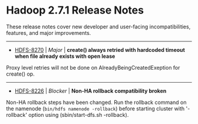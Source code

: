 
<!---
# Licensed to the Apache Software Foundation (ASF) under one
# or more contributor license agreements.  See the NOTICE file
# distributed with this work for additional information
# regarding copyright ownership.  The ASF licenses this file
# to you under the Apache License, Version 2.0 (the
# "License"); you may not use this file except in compliance
# with the License.  You may obtain a copy of the License at
#
#     http://www.apache.org/licenses/LICENSE-2.0
#
# Unless required by applicable law or agreed to in writing, software
# distributed under the License is distributed on an "AS IS" BASIS,
# WITHOUT WARRANTIES OR CONDITIONS OF ANY KIND, either express or implied.
# See the License for the specific language governing permissions and
# limitations under the License.
-->
# Hadoop  2.7.1 Release Notes

These release notes cover new developer and user-facing incompatibilities, features, and major improvements.


---

* [HDFS-8270](https://issues.apache.org/jira/browse/HDFS-8270) | *Major* | **create() always retried with hardcoded timeout when file already exists with open lease**

Proxy level retries will not be done on AlreadyBeingCreatedExeption for create() op.


---

* [HDFS-8226](https://issues.apache.org/jira/browse/HDFS-8226) | *Blocker* | **Non-HA rollback compatibility broken**

Non-HA rollback steps have been changed. Run the rollback command on the namenode (`bin/hdfs namenode -rollback`) before starting cluster with '-rollback' option using (sbin/start-dfs.sh -rollback).



